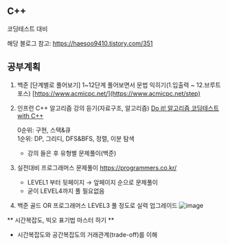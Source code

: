 ## C++ 

코딩테스트 대비

해당 블로그 참고: https://haesoo9410.tistory.com/351

## 공부계획

1. 백준 [단계별로 풀어보기] 1~12단계 풀어보면서 문법 익히기(1.입출력 ~ 12.브루트포스) [https://www.acmicpc.net/](https://www.acmicpc.net/step)

2. 인프런 C++ 알고리즘 강의 듣기(자료구조, 알고리즘) [Do it! 알고리즘 코딩테스트 with C++](https://www.inflearn.com/course/%EB%91%90%EC%9E%87-%EC%95%8C%EA%B3%A0%EB%A6%AC%EC%A6%98-%EC%BD%94%EB%94%A9%ED%85%8C%EC%8A%A4%ED%8A%B8-%EC%94%A8%EC%81%A0%EC%81%A0/dashboard)
   
   0순위: 구현, 스택&큐  
   1순위: DP, 그리디, DFS&BFS, 정렬, 이분 탐색

   - 강의 들은 후 유형별 문제풀이(백준)
   
3. 실전대비 프로그래머스 문제풀이 https://programmers.co.kr/
   - LEVEL1 부터 뒷페이지 → 앞페이지 순으로 문제풀이
   - 굳이 LEVEL4까지 풀 필요없음

4. 백준 골드 OR 프로그래머스 LEVEL3 풀 정도로 실력 업그레이드
![image](https://github.com/khw274/Coding-Test/assets/125671828/46cc8865-5dc2-4474-ac35-c3904670ca39)




** 시간복잡도, 빅오 표기법 마스터 하기 **

   - 시간복잡도와 공간복잡도의 거래관계(trade-off)를 이해
